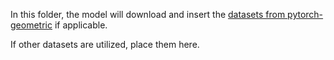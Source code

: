 In this folder, the model will download and insert the [datasets from pytorch-geometric](https://pytorch-geometric.readthedocs.io/en/latest/modules/datasets.html) if applicable.

If other datasets are utilized, place them here.
